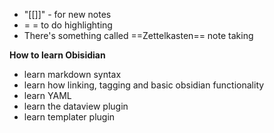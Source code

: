 - "[[]]" - for new notes
- = = to do highlighting
- There's something called ==Zettelkasten== note taking 





**How to learn Obisidian**
- learn markdown syntax
- learn how linking, tagging and basic obsidian functionality
- learn YAML
- learn the dataview plugin
- learn templater plugin